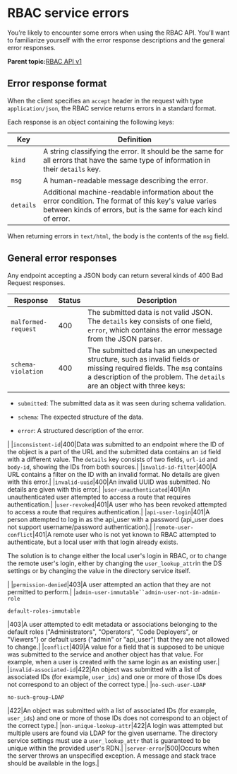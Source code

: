 # RBAC service errors

You’re likely to encounter some errors when using the RBAC API. You’ll want to familiarize yourself with the error response descriptions and the general error responses.

**Parent topic:**[RBAC API v1](rbac_api_v1.md)

## Error response format

When the client specifies an `accept` header in the request with type `application/json`, the RBAC service returns errors in a standard format.

Each response is an object containing the following keys:

|Key|Definition|
|---|----------|
|`kind`|A string classifying the error. It should be the same for all errors that have the same type of information in their `details` key.|
|`msg`|A human-readable message describing the error.|
|`details`|Additional machine-readable information about the error condition. The format of this key's value varies between kinds of errors, but is the same for each kind of error.|

When returning errors in `text/html`, the body is the contents of the `msg` field.

## General error responses

Any endpoint accepting a JSON body can return several kinds of 400 Bad Request responses.

|Response|Status|Description|
|--------|------|-----------|
|`malformed-request`|400|The submitted data is not valid JSON. The `details` key consists of one field, `error`, which contains the error message from the JSON parser.|
|`schema-violation`|400|The submitted data has an unexpected structure, such as invalid fields or missing required fields. The `msg` contains a description of the problem. The `details` are an object with three keys:

-   `submitted`: The submitted data as it was seen during schema validation.

-   `schema`: The expected structure of the data.

-   `error`: A structured description of the error.


|
|`inconsistent-id`|400|Data was submitted to an endpoint where the ID of the object is a part of the URL and the submitted data contains an `id` field with a different value. The `details` key consists of two fields, `url-id` and `body-id`, showing the IDs from both sources.|
|`invalid-id-filter`|400|A URL contains a filter on the ID with an invalid format. No details are given with this error.|
|`invalid-uuid`|400|An invalid UUID was submitted. No details are given with this error.|
|`user-unauthenticated`|401|An unauthenticated user attempted to access a route that requires authentication.|
|`user-revoked`|401|A user who has been revoked attempted to access a route that requires authentication.|
|`api-user-login`|401|A person attempted to log in as the api\_user with a password \(api\_user does not support username/password authentication\).|
|`remote-user-conflict`|401|A remote user who is not yet known to RBAC attempted to authenticate, but a local user with that login already exists.

The solution is to change either the local user's login in RBAC, or to change the remote user's login, either by changing the `user_lookup_attr`in the DS settings or by changing the value in the directory service itself.

|
|`permission-denied`|403|A user attempted an action that they are not permitted to perform.|
|`admin-user-immutable``admin-user-not-in-admin-role`

`default-roles-immutable`

|403|A user attempted to edit metadata or associations belonging to the default roles \("Administrators", "Operators", "Code Deployers", or "Viewers"\) or default users \("admin" or "api\_user"\) that they are not allowed to change.|
|`conflict`|409|A value for a field that is supposed to be unique was submitted to the service and another object has that value. For example, when a user is created with the same login as an existing user.|
|`invalid-associated-id`|422|An object was submitted with a list of associated IDs \(for example, `user_ids`\) and one or more of those IDs does not correspond to an object of the correct type.|
|`no-such-user-LDAP`

`no-such-group-LDAP`

|422|An object was submitted with a list of associated IDs \(for example, `user_ids`\) and one or more of those IDs does not correspond to an object of the correct type.|
|`non-unique-lookup-attr`|422|A login was attempted but multiple users are found via LDAP for the given username. The directory service settings must use a `user_lookup_attr` that is guaranteed to be unique within the provided user's RDN.|
|`server-error`|500|Occurs when the server throws an unspecified exception. A message and stack trace should be available in the logs.|

